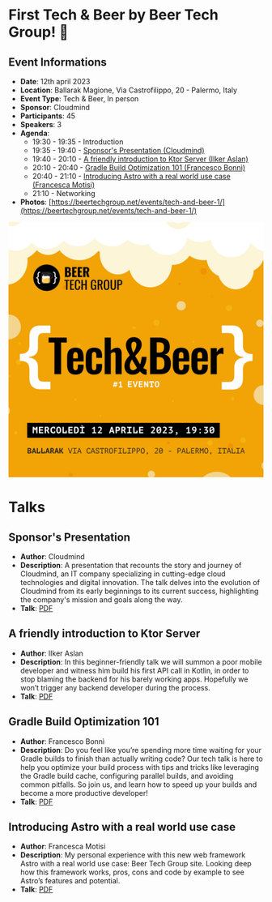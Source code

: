 # First Tech & Beer by Beer Tech Group! 🎉

## Event Informations

- __Date__: 12th april 2023
- __Location__: Ballarak Magione, Via Castrofilippo, 20 - Palermo, Italy
- __Event Type__: Tech & Beer, In person
- __Sponsor__: Cloudmind
- __Participants__: 45
- __Speakers__: 3
- __Agenda__:
  - 19:30 - 19:35 - Introduction
  - 19:35 - 19:40 - [Sponsor's Presentation (Cloudmind)](#sponsors-presentation)
  - 19:40 - 20:10 - [A friendly introduction to Ktor Server (Ilker Aslan)](#a-friendly-introduction-to-ktor-server)
  - 20:10 - 20:40 - [Gradle Build Optimization 101 (Francesco Bonnì)](#gradle-build-optimization-101)
  - 20:40 - 21:10 - [Introducing Astro with a real world use case (Francesca Motisi)](#introducing-astro-with-a-real-world-use-case)
  - 21:10 - Networking
- __Photos__: [https://beertechgroup.net/events/tech-and-beer-1/](https://beertechgroup.net/events/tech-and-beer-1/)

![poster](poster.jpg)

# Talks

## Sponsor's Presentation

- __Author__: Cloudmind
- __Description__: A presentation that recounts the story and journey of Cloudmind, an IT company specializing in cutting-edge cloud technologies and digital innovation. The talk delves into the evolution of Cloudmind from its early beginnings to its current success, highlighting the company's mission and goals along the way.
- __Talk__: [PDF](/techandbeer_1/Cloudmind%20Sponsor%20Presentation.pdf)

## A friendly introduction to Ktor Server

- __Author__: Ilker Aslan
- __Description__: In this beginner-friendly talk we will summon a poor mobile developer and witness him build his first API call in Kotlin, in order to stop blaming the backend for his barely working apps. Hopefully we won’t trigger any backend developer during the process.
- __Talk__: [PDF](/techandbeer_1/A%20friendly%20introduction%20to%20Ktor%20Server.pdf)

## Gradle Build Optimization 101

- __Author__: Francesco Bonnì
- __Description__: Do you feel like you’re spending more time waiting for your Gradle builds to finish than actually writing code? Our tech talk is here to help you optimize your build process with tips and tricks like leveraging the Gradle build cache, configuring parallel builds, and avoiding common pitfalls. So join us, and learn how to speed up your builds and become a more productive developer!
- __Talk__: [PDF](/techandbeer_1/Gradle%20Build%20Optimization%20101.pdf)

## Introducing Astro with a real world use case

- __Author__: Francesca Motisi
- __Description__: My personal experience with this new web framework Astro with a real world use case: Beer Tech Group site. Looking deep how this framework works, pros, cons and code by example to see Astro’s features and potential.
- __Talk__: [PDF](/techandbeer_1/Introducing%20Astro%20with%20a%20real%20world%20use%20case.pdf)
